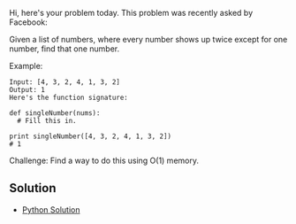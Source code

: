 Hi, here's your problem today. This problem was recently asked by Facebook:

Given a list of numbers, where every number shows up twice except for one number, find that one number.

Example:
```
Input: [4, 3, 2, 4, 1, 3, 2]
Output: 1
Here's the function signature:

def singleNumber(nums):
  # Fill this in.

print singleNumber([4, 3, 2, 4, 1, 3, 2])
# 1
```

Challenge: Find a way to do this using O(1) memory.


## Solution

- [Python Solution](./Solution.py)